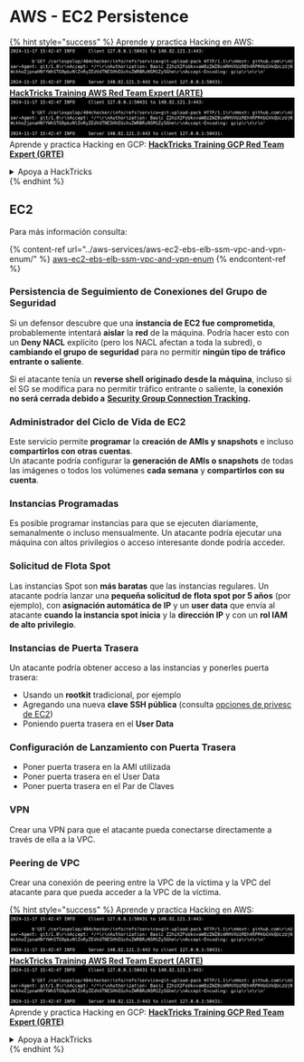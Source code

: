 # AWS - EC2 Persistence

{% hint style="success" %}
Aprende y practica Hacking en AWS:<img src="../../../.gitbook/assets/image (1).png" alt="" data-size="line">[**HackTricks Training AWS Red Team Expert (ARTE)**](https://training.hacktricks.xyz/courses/arte)<img src="../../../.gitbook/assets/image (1).png" alt="" data-size="line">\
Aprende y practica Hacking en GCP: <img src="../../../.gitbook/assets/image (2).png" alt="" data-size="line">[**HackTricks Training GCP Red Team Expert (GRTE)**<img src="../../../.gitbook/assets/image (2).png" alt="" data-size="line">](https://training.hacktricks.xyz/courses/grte)

<details>

<summary>Apoya a HackTricks</summary>

* Revisa los [**planes de suscripción**](https://github.com/sponsors/carlospolop)!
* **Únete al** 💬 [**grupo de Discord**](https://discord.gg/hRep4RUj7f) o al [**grupo de telegram**](https://t.me/peass) o **síguenos** en **Twitter** 🐦 [**@hacktricks\_live**](https://twitter.com/hacktricks\_live)**.**
* **Comparte trucos de hacking enviando PRs a los** [**HackTricks**](https://github.com/carlospolop/hacktricks) y [**HackTricks Cloud**](https://github.com/carlospolop/hacktricks-cloud) repos de github.

</details>
{% endhint %}

## EC2

Para más información consulta:

{% content-ref url="../aws-services/aws-ec2-ebs-elb-ssm-vpc-and-vpn-enum/" %}
[aws-ec2-ebs-elb-ssm-vpc-and-vpn-enum](../aws-services/aws-ec2-ebs-elb-ssm-vpc-and-vpn-enum/)
{% endcontent-ref %}

### Persistencia de Seguimiento de Conexiones del Grupo de Seguridad

Si un defensor descubre que una **instancia de EC2 fue comprometida**, probablemente intentará **aislar** la **red** de la máquina. Podría hacer esto con un **Deny NACL** explícito (pero los NACL afectan a toda la subred), o **cambiando el grupo de seguridad** para no permitir **ningún tipo de tráfico entrante o saliente**.

Si el atacante tenía un **reverse shell originado desde la máquina**, incluso si el SG se modifica para no permitir tráfico entrante o saliente, la **conexión no será cerrada debido a** [**Security Group Connection Tracking**](https://docs.aws.amazon.com/AWSEC2/latest/UserGuide/security-group-connection-tracking.html)**.**

### Administrador del Ciclo de Vida de EC2

Este servicio permite **programar** la **creación de AMIs y snapshots** e incluso **compartirlos con otras cuentas**.\
Un atacante podría configurar la **generación de AMIs o snapshots** de todas las imágenes o todos los volúmenes **cada semana** y **compartirlos con su cuenta**.

### Instancias Programadas

Es posible programar instancias para que se ejecuten diariamente, semanalmente o incluso mensualmente. Un atacante podría ejecutar una máquina con altos privilegios o acceso interesante donde podría acceder.

### Solicitud de Flota Spot

Las instancias Spot son **más baratas** que las instancias regulares. Un atacante podría lanzar una **pequeña solicitud de flota spot por 5 años** (por ejemplo), con **asignación automática de IP** y un **user data** que envía al atacante **cuando la instancia spot inicia** y la **dirección IP** y con un **rol IAM de alto privilegio**.

### Instancias de Puerta Trasera

Un atacante podría obtener acceso a las instancias y ponerles puerta trasera:

* Usando un **rootkit** tradicional, por ejemplo
* Agregando una nueva **clave SSH pública** (consulta [opciones de privesc de EC2](../aws-privilege-escalation/aws-ec2-privesc.md))
* Poniendo puerta trasera en el **User Data**

### **Configuración de Lanzamiento con Puerta Trasera**

* Poner puerta trasera en la AMI utilizada
* Poner puerta trasera en el User Data
* Poner puerta trasera en el Par de Claves

### VPN

Crear una VPN para que el atacante pueda conectarse directamente a través de ella a la VPC.

### Peering de VPC

Crear una conexión de peering entre la VPC de la víctima y la VPC del atacante para que pueda acceder a la VPC de la víctima.

{% hint style="success" %}
Aprende y practica Hacking en AWS:<img src="../../../.gitbook/assets/image (1).png" alt="" data-size="line">[**HackTricks Training AWS Red Team Expert (ARTE)**](https://training.hacktricks.xyz/courses/arte)<img src="../../../.gitbook/assets/image (1).png" alt="" data-size="line">\
Aprende y practica Hacking en GCP: <img src="../../../.gitbook/assets/image (2).png" alt="" data-size="line">[**HackTricks Training GCP Red Team Expert (GRTE)**<img src="../../../.gitbook/assets/image (2).png" alt="" data-size="line">](https://training.hacktricks.xyz/courses/grte)

<details>

<summary>Apoya a HackTricks</summary>

* Revisa los [**planes de suscripción**](https://github.com/sponsors/carlospolop)!
* **Únete al** 💬 [**grupo de Discord**](https://discord.gg/hRep4RUj7f) o al [**grupo de telegram**](https://t.me/peass) o **síguenos** en **Twitter** 🐦 [**@hacktricks\_live**](https://twitter.com/hacktricks\_live)**.**
* **Comparte trucos de hacking enviando PRs a los** [**HackTricks**](https://github.com/carlospolop/hacktricks) y [**HackTricks Cloud**](https://github.com/carlospolop/hacktricks-cloud) repos de github.

</details>
{% endhint %}
